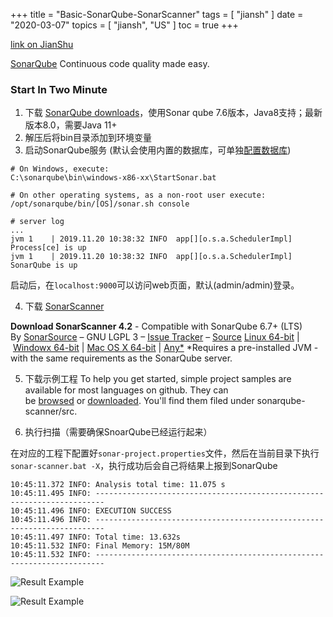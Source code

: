 +++
title = "Basic-SonarQube-SonarScanner"
tags = [
    "jiansh"
]
date = "2020-03-07"
topics = [
    "jiansh",
    "US"
]
toc = true
+++



[link on JianShu](https://www.jianshu.com/p/0b94bc843357)

[SonarQube](https://www.sonarsource.com/products/sonarqube/) Continuous code quality made easy.

### Start In Two Minute 

1. 下载 [SonarQube downloads](https://www.sonarqube.org/downloads/)，使用Sonar qube 7.6版本，Java8支持；最新版本8.0，需要Java 11+  
2. 解压后将bin目录添加到环境变量  
3. 启动SonarQube服务 (默认会使用内置的数据库，可单独[配置数据库](https://docs.sonarqube.org/latest/setup/install-server/))
```
# On Windows, execute:
C:\sonarqube\bin\windows-x86-xx\StartSonar.bat

# On other operating systems, as a non-root user execute:
/opt/sonarqube/bin/[OS]/sonar.sh console

# server log
...
jvm 1    | 2019.11.20 10:38:32 INFO  app[][o.s.a.SchedulerImpl] Process[ce] is up
jvm 1    | 2019.11.20 10:38:32 INFO  app[][o.s.a.SchedulerImpl] SonarQube is up
```
启动后，在`localhost:9000`可以访问web页面，默认(admin/admin)登录。

4. 下载 [SonarScanner](https://docs.sonarqube.org/latest/analysis/scan/sonarscanner/) 

**Download SonarScanner 4.2** - Compatible with SonarQube 6.7+ (LTS) By [SonarSource](https://www.sonarsource.com/) – GNU LGPL 3 – [Issue Tracker](https://jira.sonarsource.com/browse/SQSCANNER) – [Source](https://github.com/Sonarsource/sonar-scanner-cli)
[Linux 64-bit](https://binaries.sonarsource.com/Distribution/sonar-scanner-cli/sonar-scanner-cli-4.2.0.1873-linux.zip) | [Windowx 64-bit](https://binaries.sonarsource.com/Distribution/sonar-scanner-cli/sonar-scanner-cli-4.2.0.1873-windows.zip) | [Mac OS X 64-bit](https://binaries.sonarsource.com/Distribution/sonar-scanner-cli/sonar-scanner-cli-4.2.0.1873-macosx.zip) | [Any*](https://binaries.sonarsource.com/Distribution/sonar-scanner-cli/sonar-scanner-cli-4.2.0.1873.zip) *Requires a pre-installed JVM - with the same requirements as the SonarQube server.

5. 下载示例工程
To help you get started, simple project samples are available for most languages on github. They can be [browsed](https://github.com/SonarSource/sonar-scanning-examples) or [downloaded](https://github.com/SonarSource/sonar-scanning-examples/archive/master.zip). You'll find them filed under sonarqube-scanner/src.

6. 执行扫描（需要确保SnoarQube已经运行起来）

在对应的工程下配置好`sonar-project.properties`文件，然后在当前目录下执行 `sonar-scanner.bat -X`，执行成功后会自己将结果上报到SonarQube

```
10:45:11.372 INFO: Analysis total time: 11.075 s
10:45:11.495 INFO: ------------------------------------------------------------------------
10:45:11.496 INFO: EXECUTION SUCCESS
10:45:11.496 INFO: ------------------------------------------------------------------------
10:45:11.497 INFO: Total time: 13.632s
10:45:11.532 INFO: Final Memory: 15M/80M
10:45:11.532 INFO: ------------------------------------------------------------------------
```

![Result Example](https://upload-images.jianshu.io/upload_images/3296949-6c4678840ffd2fa2.png?imageMogr2/auto-orient/strip%7CimageView2/2/w/1240)

![Result Example](https://upload-images.jianshu.io/upload_images/3296949-99901c244818f79e.png?imageMogr2/auto-orient/strip%7CimageView2/2/w/1240)
